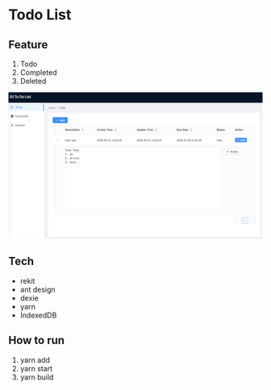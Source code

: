 # Todo List

## Feature
1. Todo
2. Completed
3. Deleted

![Todo List](./pictures/todoList.png)

## Tech
- rekit
- ant design
- dexie
- yarn
- IndexedDB

## How to run
1. yarn add
2. yarn start
3. yarn build
